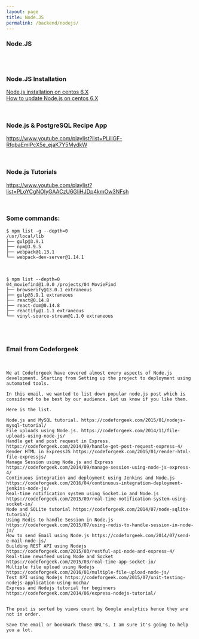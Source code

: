 ```yaml
---
layout: page
title: Node.JS
permalink: /backend/nodejs/
---
```


### Node.JS

<br/><br/>

### Node.JS Installation

[Node.js installation on centos 6.X](/backend/nodejs/installation-on-centos-6/)  
[How to update Node.js on centos 6.X](/backend/nodejs/update-nodejs-on-centos-6/)


<br/>

### Node.js & PostgreSQL Recipe App
https://www.youtube.com/playlist?list=PLillGF-RfqbaEmlPcX5e_ejaK7Y5MydkW


<br/>

### Node.js Tutorials
https://www.youtube.com/playlist?list=PLoYCgNOIyGAACzU6GliHJDp4kmOw3NFsh


<br/>

### Some commands:


    $ npm list -g --depth=0
    /usr/local/lib
    ├── gulp@3.9.1
    ├── npm@3.9.5
    ├── webpack@1.13.1
    └── webpack-dev-server@1.14.1


<br/>

    $ npm list --depth=0
    04_moviefind@1.0.0 /projects/04 MovieFind
    ├── browserify@13.0.1 extraneous
    ├── gulp@3.9.1 extraneous
    ├── react@0.14.8
    ├── react-dom@0.14.8
    ├── reactify@1.1.1 extraneous
    └── vinyl-source-stream@1.1.0 extraneous




<br/>
<br/>

### Email from Codeforgeek

<br/>

    We at Codeforgeek have covered almost every aspects of Node.js development. Starting from Setting up the project to deployment using automated tools.

    In this email, we wanted to list down popular node.js post which is considered to be best by our audience. Let us know if you like them.

    Here is the list.

    Node.js and MySQL tutorial. https://codeforgeek.com/2015/01/nodejs-mysql-tutorial/
    File uploads using Node.js. https://codeforgeek.com/2014/11/file-uploads-using-node-js/
    Handle get and post request in Express. https://codeforgeek.com/2014/09/handle-get-post-request-express-4/
    Render HTML in ExpressJS https://codeforgeek.com/2015/01/render-html-file-expressjs/
    Manage Session using Node.js and Express https://codeforgeek.com/2014/09/manage-session-using-node-js-express-4/
    Continuous integration and deployment using Jenkins and Node.js https://codeforgeek.com/2016/04/continuous-integration-deployment-jenkins-node-js/
    Real-time notification system using Socket.io and Node.js https://codeforgeek.com/2015/09/real-time-notification-system-using-socket-io/
    Node and SQLite tutorial https://codeforgeek.com/2014/07/node-sqlite-tutorial/
    Using Redis to handle Session in Node.js https://codeforgeek.com/2015/07/using-redis-to-handle-session-in-node-js/
    How to send Email using Node.js https://codeforgeek.com/2014/07/send-e-mail-node-js/
    Building REST API using Nodejs https://codeforgeek.com/2015/03/restful-api-node-and-express-4/
    Real-time newsfeed using Node and Socket https://codeforgeek.com/2015/03/real-time-app-socket-io/
    Multiple file upload using Nodejs https://codeforgeek.com/2016/01/multiple-file-upload-node-js/
    Test API using Nodejs https://codeforgeek.com/2015/07/unit-testing-nodejs-application-using-mocha/
    Express and Nodejs tutorial for beginners https://codeforgeek.com/2014/06/express-nodejs-tutorial/


    The post is sorted by views count by Google analytics hence they are not in order.

    Save the email or bookmark those URL's, I am sure it's going to help you a lot.
